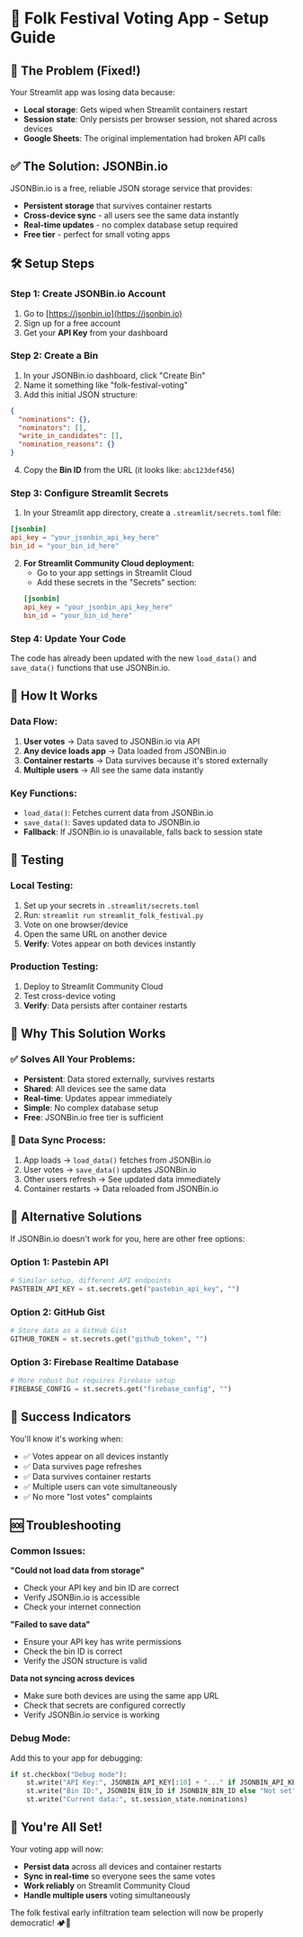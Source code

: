 # 🎵 Folk Festival Voting App - Setup Guide

## 🚨 The Problem (Fixed!)
Your Streamlit app was losing data because:
- **Local storage**: Gets wiped when Streamlit containers restart
- **Session state**: Only persists per browser session, not shared across devices
- **Google Sheets**: The original implementation had broken API calls

## ✅ The Solution: JSONBin.io
JSONBin.io is a free, reliable JSON storage service that provides:
- **Persistent storage** that survives container restarts
- **Cross-device sync** - all users see the same data instantly
- **Real-time updates** - no complex database setup required
- **Free tier** - perfect for small voting apps

## 🛠️ Setup Steps

### Step 1: Create JSONBin.io Account
1. Go to [https://jsonbin.io](https://jsonbin.io)
2. Sign up for a free account
3. Get your **API Key** from your dashboard

### Step 2: Create a Bin
1. In your JSONBin.io dashboard, click "Create Bin"
2. Name it something like "folk-festival-voting"
3. Add this initial JSON structure:
```json
{
  "nominations": {},
  "nominators": [],
  "write_in_candidates": [],
  "nomination_reasons": {}
}
```
4. Copy the **Bin ID** from the URL (it looks like: `abc123def456`)

### Step 3: Configure Streamlit Secrets
1. In your Streamlit app directory, create a `.streamlit/secrets.toml` file:
```toml
[jsonbin]
api_key = "your_jsonbin_api_key_here"
bin_id = "your_bin_id_here"
```

2. **For Streamlit Community Cloud deployment:**
   - Go to your app settings in Streamlit Cloud
   - Add these secrets in the "Secrets" section:
   ```toml
   [jsonbin]
   api_key = "your_jsonbin_api_key_here"
   bin_id = "your_bin_id_here"
   ```

### Step 4: Update Your Code
The code has already been updated with the new `load_data()` and `save_data()` functions that use JSONBin.io.

## 🔧 How It Works

### Data Flow:
1. **User votes** → Data saved to JSONBin.io via API
2. **Any device loads app** → Data loaded from JSONBin.io
3. **Container restarts** → Data survives because it's stored externally
4. **Multiple users** → All see the same data instantly

### Key Functions:
- `load_data()`: Fetches current data from JSONBin.io
- `save_data()`: Saves updated data to JSONBin.io
- **Fallback**: If JSONBin.io is unavailable, falls back to session state

## 🧪 Testing

### Local Testing:
1. Set up your secrets in `.streamlit/secrets.toml`
2. Run: `streamlit run streamlit_folk_festival.py`
3. Vote on one browser/device
4. Open the same URL on another device
5. **Verify**: Votes appear on both devices instantly

### Production Testing:
1. Deploy to Streamlit Community Cloud
2. Test cross-device voting
3. **Verify**: Data persists after container restarts

## 🎯 Why This Solution Works

### ✅ Solves All Your Problems:
- **Persistent**: Data stored externally, survives restarts
- **Shared**: All devices see the same data
- **Real-time**: Updates appear immediately
- **Simple**: No complex database setup
- **Free**: JSONBin.io free tier is sufficient

### 🔄 Data Sync Process:
1. App loads → `load_data()` fetches from JSONBin.io
2. User votes → `save_data()` updates JSONBin.io
3. Other users refresh → See updated data immediately
4. Container restarts → Data reloaded from JSONBin.io

## 🚀 Alternative Solutions

If JSONBin.io doesn't work for you, here are other free options:

### Option 1: Pastebin API
```python
# Similar setup, different API endpoints
PASTEBIN_API_KEY = st.secrets.get("pastebin_api_key", "")
```

### Option 2: GitHub Gist
```python
# Store data as a GitHub Gist
GITHUB_TOKEN = st.secrets.get("github_token", "")
```

### Option 3: Firebase Realtime Database
```python
# More robust but requires Firebase setup
FIREBASE_CONFIG = st.secrets.get("firebase_config", "")
```

## 🎉 Success Indicators

You'll know it's working when:
- ✅ Votes appear on all devices instantly
- ✅ Data survives page refreshes
- ✅ Data survives container restarts
- ✅ Multiple users can vote simultaneously
- ✅ No more "lost votes" complaints

## 🆘 Troubleshooting

### Common Issues:

**"Could not load data from storage"**
- Check your API key and bin ID are correct
- Verify JSONBin.io is accessible
- Check your internet connection

**"Failed to save data"**
- Ensure your API key has write permissions
- Check the bin ID is correct
- Verify the JSON structure is valid

**Data not syncing across devices**
- Make sure both devices are using the same app URL
- Check that secrets are configured correctly
- Verify JSONBin.io service is working

### Debug Mode:
Add this to your app for debugging:
```python
if st.checkbox("Debug mode"):
    st.write("API Key:", JSONBIN_API_KEY[:10] + "..." if JSONBIN_API_KEY else "Not set")
    st.write("Bin ID:", JSONBIN_BIN_ID if JSONBIN_BIN_ID else "Not set")
    st.write("Current data:", st.session_state.nominations)
```

## 🎊 You're All Set!

Your voting app will now:
- **Persist data** across all devices and container restarts
- **Sync in real-time** so everyone sees the same votes
- **Work reliably** on Streamlit Community Cloud
- **Handle multiple users** voting simultaneously

The folk festival early infiltration team selection will now be properly democratic! 🏕️🎵 
